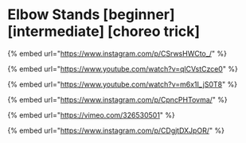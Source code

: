 # Elbow Stands \[beginner] \[intermediate] \[choreo trick]

{% embed url="https://www.instagram.com/p/CSrwsHWCto_/" %}

{% embed url="https://www.youtube.com/watch?v=qlCVstCzce0" %}

{% embed url="https://www.youtube.com/watch?v=m6x1I_jS0T8" %}

{% embed url="https://www.instagram.com/p/CpncPHTovma/" %}

{% embed url="https://vimeo.com/326530501" %}

{% embed url="https://www.instagram.com/p/CDgjtDXJpOR/" %}
